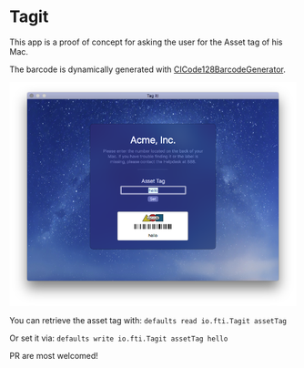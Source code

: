 # Tagit

This app is a proof of concept for asking the user for the Asset tag of his Mac.

The barcode is dynamically generated with [CICode128BarcodeGenerator](https://developer.apple.com/library/prerelease/content/documentation/GraphicsImaging/Reference/CoreImageFilterReference/index.html#//apple_ref/doc/filter/ci/CICode128BarcodeGenerator). 

![](Tagit1.png)

You can retrieve the asset tag with: 
`defaults read io.fti.Tagit assetTag`

Or set it via: 
`defaults write io.fti.Tagit assetTag hello`

PR are most welcomed! 